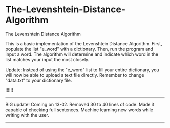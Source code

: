 # The-Levenshtein-Distance-Algorithm
The Levenshtein Distance Algorithm



This is a basic implementation of the Levenshtein Distance Algorithm. 
First, populate the list "e_word" with a dictionary. 
Then, run the program and input a word. The algorithm will determine and indicate which word in the list matches your input the most closely.

Update:
Instead of using the "e_word" list to fill your entire dictionary, you will now be able to upload a text file directly.
Remember to change "data.txt" to your dictionary file.

!!!!!!
_______________
BIG update!
Coming on 13-02.
Removed 30 to 40 lines of code.
Made it capable of checking full sentences.
Machine learning new words while writing with the user.
____________
